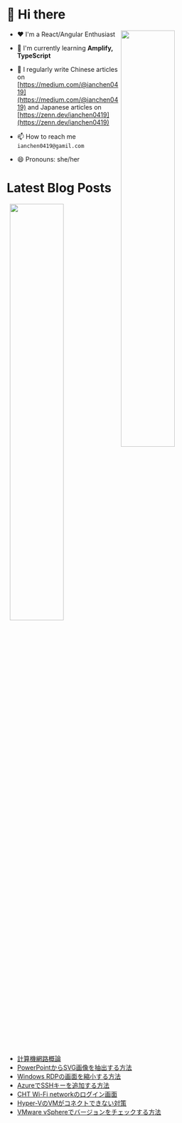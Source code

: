 # 👋 Hi there

<p><img align="right" width="49%" src="https://github-readme-stats.vercel.app/api/top-langs?username=ianchen0419&show_icons=true&locale=en&layout=compact&count_private=false"/></p>


- ❤️ I'm a React/Angular Enthusiast

- 🌱 I'm currently learning **Amplify, TypeScript**

- 📝 I regularly write Chinese articles on [https://medium.com/@ianchen0419](https://medium.com/@ianchen0419) and Japanese articles on [https://zenn.dev/ianchen0419](https://zenn.dev/ianchen0419)

- 📫 How to reach me `ianchen0419@gamil.com`

- 😄 Pronouns: she/her 

# Latest Blog Posts

<p><img align="right" width="49%" src="https://github-readme-stats.vercel.app/api?username=ianchen0419&show_icons=true"/></p>

<!-- BLOG-POST-LIST:START -->
- [計算機網路概論](https://zenn.dev/ianchen0419/books/a028e39c91be5c)
- [PowerPointからSVG画像を抽出する方法](https://zenn.dev/ianchen0419/articles/1cc9704838e9e5)
- [Windows RDPの画面を縮小する方法](https://zenn.dev/ianchen0419/articles/b78dd5af935da1)
- [AzureでSSHキーを追加する方法](https://zenn.dev/ianchen0419/articles/556ffcf8debf59)
- [CHT Wi-Fi networkのログイン画面](https://zenn.dev/ianchen0419/articles/f775cdbb881358)
- [Hyper-VのVMがコネクトできない対策](https://zenn.dev/ianchen0419/articles/15ac40b1788aca)
- [VMware vSphereでバージョンをチェックする方法](https://zenn.dev/ianchen0419/articles/da7bed7b0f47fc)
<!-- BLOG-POST-LIST:END -->
